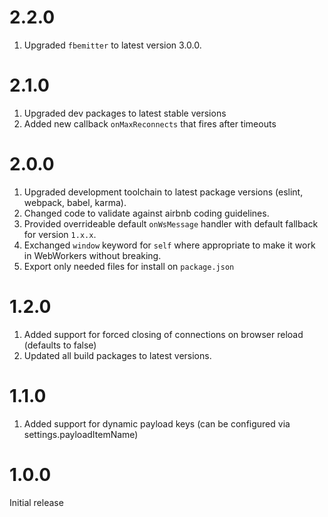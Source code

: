 # 2.2.0
1. Upgraded `fbemitter` to latest version 3.0.0.

# 2.1.0
1. Upgraded dev packages to latest stable versions
2. Added new callback `onMaxReconnects` that fires after timeouts

# 2.0.0
1. Upgraded development toolchain to latest package versions (eslint, webpack, babel, karma).
2. Changed code to validate against airbnb coding guidelines.
3. Provided overrideable default `onWsMessage` handler with default fallback for version `1.x.x`.
4. Exchanged `window` keyword for `self` where appropriate to make it work in WebWorkers without breaking.
5. Export only needed files for install on `package.json`

# 1.2.0
1. Added support for forced closing of connections on browser reload (defaults to false)
2. Updated all build packages to latest versions.

# 1.1.0
1. Added support for dynamic payload keys (can be configured via settings.payloadItemName)

# 1.0.0
Initial release
